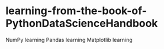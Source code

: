 # learning-from-the-book-of-PythonDataScienceHandbook
NumPy learning 
Pandas learning
Matplotlib learning
